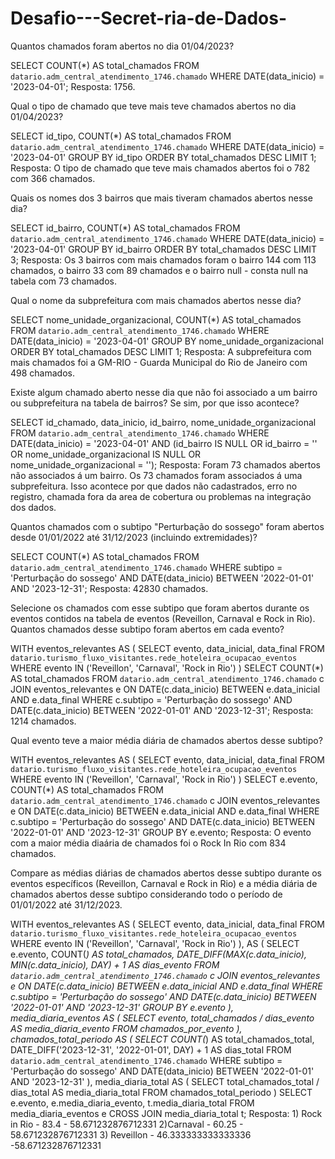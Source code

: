 # Desafio---Secret-ria-de-Dados-

Quantos chamados foram abertos no dia 01/04/2023?

SELECT COUNT(*) AS total_chamados
FROM `datario.adm_central_atendimento_1746.chamado`
WHERE DATE(data_inicio) = '2023-04-01';
Resposta: 1756.

Qual o tipo de chamado que teve mais teve chamados abertos no dia 01/04/2023?

SELECT id_tipo, COUNT(*) AS total_chamados
FROM `datario.adm_central_atendimento_1746.chamado`
WHERE DATE(data_inicio) = '2023-04-01'
GROUP BY id_tipo
ORDER BY total_chamados DESC
LIMIT 1;
Resposta: O tipo de chamado que teve mais chamados abertos foi o 782 com 366 chamados. 

Quais os nomes dos 3 bairros que mais tiveram chamados abertos nesse dia?

SELECT id_bairro, COUNT(*) AS total_chamados
FROM `datario.adm_central_atendimento_1746.chamado`
WHERE DATE(data_inicio) = '2023-04-01'
GROUP BY id_bairro
ORDER BY total_chamados DESC
LIMIT 3;
Resposta: Os 3 bairros com mais chamados foram o bairro 144 com 113 chamados, o bairro 33 com 89 chamados e o bairro null - consta null na tabela com 73 chamados. 

Qual o nome da subprefeitura com mais chamados abertos nesse dia?

SELECT nome_unidade_organizacional, COUNT(*) AS total_chamados
FROM `datario.adm_central_atendimento_1746.chamado`
WHERE DATE(data_inicio) = '2023-04-01'
GROUP BY nome_unidade_organizacional
ORDER BY total_chamados DESC
LIMIT 1;
Resposta: A subprefeitura com mais chamados foi a GM-RIO - Guarda Municipal do Rio de Janeiro com 498 chamados.


Existe algum chamado aberto nesse dia que não foi associado a um bairro ou subprefeitura na tabela de bairros? Se sim, por que isso acontece?

SELECT id_chamado, data_inicio, id_bairro, nome_unidade_organizacional
FROM `datario.adm_central_atendimento_1746.chamado`
WHERE DATE(data_inicio) = '2023-04-01'
AND (id_bairro IS NULL OR id_bairro = '' OR nome_unidade_organizacional IS NULL OR nome_unidade_organizacional = '');
Resposta: Foram 73 chamados abertos não associados á um bairro. Os 73 chamados foram associados á uma subprefeitura. Isso acontece por que dados não cadastrados, erro no registro, chamada fora da area de cobertura ou problemas na integração dos dados. 


Quantos chamados com o subtipo "Perturbação do sossego" foram abertos desde 01/01/2022 até 31/12/2023 (incluindo extremidades)?

SELECT COUNT(*) AS total_chamados
FROM `datario.adm_central_atendimento_1746.chamado`
WHERE subtipo = 'Perturbação do sossego'
AND DATE(data_inicio) BETWEEN '2022-01-01' AND '2023-12-31';
Resposta: 42830 chamados. 


Selecione os chamados com esse subtipo que foram abertos durante os eventos contidos na tabela de eventos (Reveillon, Carnaval e Rock in Rio).
Quantos chamados desse subtipo foram abertos em cada evento?

WITH eventos_relevantes AS (
SELECT evento, data_inicial, data_final
FROM `datario.turismo_fluxo_visitantes.rede_hoteleira_ocupacao_eventos`
WHERE evento IN ('Reveillon', 'Carnaval', 'Rock in Rio')
)
SELECT COUNT(*) AS total_chamados
FROM `datario.adm_central_atendimento_1746.chamado` c
JOIN eventos_relevantes e
ON DATE(c.data_inicio) BETWEEN e.data_inicial AND e.data_final
WHERE c.subtipo = 'Perturbação do sossego'
AND DATE(c.data_inicio) BETWEEN '2022-01-01' AND '2023-12-31';
Resposta: 1214 chamados. 



Qual evento teve a maior média diária de chamados abertos desse subtipo?

WITH eventos_relevantes AS (
SELECT evento, data_inicial, data_final
FROM `datario.turismo_fluxo_visitantes.rede_hoteleira_ocupacao_eventos`
WHERE evento IN ('Reveillon', 'Carnaval', 'Rock in Rio')
)
SELECT e.evento, COUNT(*) AS total_chamados
FROM `datario.adm_central_atendimento_1746.chamado` c
JOIN eventos_relevantes e
ON DATE(c.data_inicio) BETWEEN e.data_inicial AND e.data_final
WHERE c.subtipo = 'Perturbação do sossego'
AND DATE(c.data_inicio) BETWEEN '2022-01-01' AND '2023-12-31'
GROUP BY e.evento;
Resposta: O evento com a maior média diaária de chamados foi o Rock In Rio com 834 chamados. 

Compare as médias diárias de chamados abertos desse subtipo durante os eventos específicos (Reveillon, Carnaval e Rock in Rio) e a média diária de chamados abertos desse subtipo considerando todo o período de 01/01/2022 até 31/12/2023.


WITH eventos_relevantes AS (
SELECT evento, data_inicial, data_final
FROM `datario.turismo_fluxo_visitantes.rede_hoteleira_ocupacao_eventos`
WHERE evento IN ('Reveillon', 'Carnaval', 'Rock in Rio')
),
AS (
SELECT e.evento,
COUNT(*) AS total_chamados,
DATE_DIFF(MAX(c.data_inicio), MIN(c.data_inicio), DAY) + 1 AS dias_evento
FROM `datario.adm_central_atendimento_1746.chamado` c
JOIN eventos_relevantes e
ON DATE(c.data_inicio) BETWEEN e.data_inicial AND e.data_final
WHERE c.subtipo = 'Perturbação do sossego'
AND DATE(c.data_inicio) BETWEEN '2022-01-01' AND '2023-12-31'
GROUP BY e.evento
),
media_diaria_eventos AS (
SELECT evento,
total_chamados / dias_evento AS media_diaria_evento
FROM chamados_por_evento
),
chamados_total_periodo AS (
SELECT COUNT(*) AS total_chamados_total,
DATE_DIFF('2023-12-31', '2022-01-01', DAY) + 1 AS dias_total
FROM `datario.adm_central_atendimento_1746.chamado`
WHERE subtipo = 'Perturbação do sossego'
AND DATE(data_inicio) BETWEEN '2022-01-01' AND '2023-12-31'
),
media_diaria_total AS (
    SELECT total_chamados_total / dias_total AS media_diaria_total
    FROM chamados_total_periodo
)
SELECT e.evento, 
       e.media_diaria_evento, 
       t.media_diaria_total
FROM media_diaria_eventos e
CROSS JOIN media_diaria_total t;
Resposta:  1) Rock in Rio - 83.4 - 58.671232876712331  2)Carnaval - 60.25 - 58.671232876712331  3) Reveillon - 46.333333333333336 -58.671232876712331

